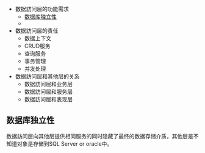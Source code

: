 
* 数据訪问层的功能需求
  * [数据库独立性](#数据库独立性)
  * 
* 数据訪问层的责任
  * 数据上下文
  * CRUD服务
  * 查询服务
  * 事务管理
  * 并发处理
* 数据訪问层和其他层的关系
  * 数据訪问层和业务层
  * 数据訪问层和服务层
  * 数据訪问层和表现层

## 数据库独立性

   数据訪问层向其他层提供相同服务的同时隐藏了最终的数据存储介质，其他层是不知道对象是存储到SQL Server or oracle中。

